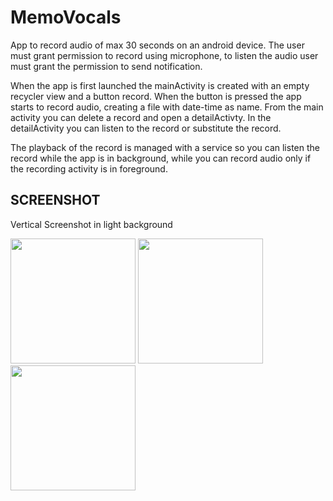 # MemoVocals
 App to record audio of max 30 seconds on an android device. The user must grant permission to record using microphone, to listen the audio user must grant the permission to send notification.
 
 When the app is first launched the mainActivity is created with an empty recycler view and a button record. When the button is pressed the app starts to   record audio, creating a file with date-time as name.
 From the main activity you can delete a record and open a detailActivty.
 In the detailActivity you can listen to the record or substitute the record.
 
 The playback of the record is managed with a service so you can listen the record while the app is in background, while you can record audio only if the recording activity is in foreground.


 ## SCREENSHOT
 Vertical Screenshot in light background
 <p float="left">
  <img src="https://github.com/Sproc01/MemoVocals/assets/95143387/e8cdb3e0-6bfb-40d4-87f2-c6f6894bed92" width="200" />
  <img src="https://github.com/Sproc01/MemoVocals/assets/95143387/244c3b19-6956-40fe-a16c-50b16b0dcc20" width="200" /> 
  <img src="https://github.com/Sproc01/MemoVocals/assets/95143387/02fc534e-ccc5-4a5d-9262-6342042a463b" width="200"/>
</p>

 
